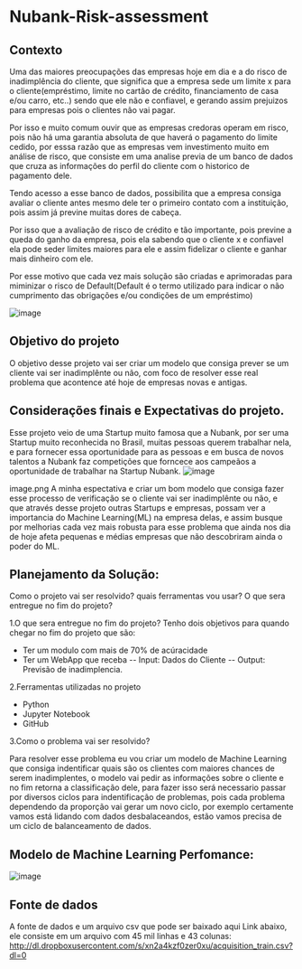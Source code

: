 # Nubank-Risk-assessment

## Contexto

Uma das maiores preocupações das empresas hoje em dia e a do risco de inadimplência do cliente, que significa que a empresa sede um limite x para o cliente(empréstimo, limite no cartão de crédito, financiamento de casa e/ou carro, etc..) sendo que ele não e confiavel, e gerando assim prejuizos para empresas pois o clientes não vai pagar.

Por isso e muito comum ouvir que as empresas credoras operam em risco, pois não há uma garantia absoluta de que haverá o pagamento do limite cedido, por esssa razão que as empresas vem investimento muito em análise de risco, que consiste em uma analise previa de um banco de dados que cruza as informações do perfil do cliente com o historico de pagamento dele.

Tendo acesso a esse banco de dados, possibilita que a empresa consiga avaliar o cliente antes mesmo dele ter o primeiro contato com a instituição, pois assim já previne muitas dores de cabeça.

Por isso que a avaliação de risco de crédito e tão importante, pois previne a queda do ganho da empresa, pois ela sabendo que o cliente x e confiavel ela pode seder limites maiores para ele e assim fidelizar o cliente e ganhar mais dinheiro com ele.

Por esse motivo que cada vez mais solução são criadas e aprimoradas para miminizar o risco de Default(Default é o termo utilizado para indicar o não cumprimento das obrigações e/ou condições de um empréstimo)

![image](https://user-images.githubusercontent.com/92899088/177813805-c4cb4554-43f6-4b8e-a55e-b51ce5661acb.png)

## Objetivo do projeto
O objetivo desse projeto vai ser criar um modelo que consiga prever se um cliente vai ser inadimplênte ou não, com foco de resolver esse real problema que acontence até hoje de empresas novas e antigas.

## Considerações finais e Expectativas do projeto.

Esse projeto veio de uma Startup muito famosa que a Nubank, por ser uma Startup muito reconhecida no Brasil, muitas pessoas querem trabalhar nela, e para fornecer essa oportunidade para as pessoas e em busca de novos talentos a Nubank faz competições que forncece aos campeãos a oportunidade de trabalhar na Startup Nubank.
![image](https://user-images.githubusercontent.com/92899088/177815109-fe790f5b-1007-4a7c-875e-67409fd5966f.png)


image.png A minha espectativa e criar um bom modelo que consiga fazer esse processo de verificação se o cliente vai ser inadimplênte ou não, e que através desse projeto outras Startups e empresas, possam ver a importancia do Machine Learning(ML) na empresa delas, e assim busque por melhorias cada vez mais robusta para esse problema que ainda nos dia de hoje afeta pequenas e médias empresas que não descobriram ainda o poder do ML.


## Planejamento da Solução:
Como o projeto vai ser resolvido? quais ferramentas vou usar? O que sera entregue no fim do projeto?

1.O que sera entregue no fim do projeto?
Tenho dois objetivos para quando chegar no fim do projeto que são:
  - Ter um modulo com mais de 70% de acúracidade
  - Ter um WebApp que receba
      -- Input: Dados do Cliente
      -- Output: Previsão de inadimplencia.
      
2.Ferramentas utilizadas no projeto
  - Python
  - Jupyter Notebook
  - GitHub

3.Como o problema vai ser resolvido?

Para resolver esse problema eu vou criar um modelo de Machine Learning que consiga indentificar quais são os clientes com maiores chances de serem inadimplentes, o modelo vai pedir as informações sobre o cliente e no fim retorna a classificação dele, para fazer isso será necessario passar por diversos ciclos para indentificação de problemas, pois cada problema dependendo da proporção vai gerar um novo ciclo, por exemplo certamente vamos está lidando com dados desbalaceandos, estão vamos precisa de um ciclo de balanceamento de dados.


## Modelo de Machine Learning Perfomance:
![image](https://user-images.githubusercontent.com/92899088/177816928-7bb810b8-cf3a-4c2f-bef1-2f0081072ee6.png)


























## Fonte de dados
A fonte de dados e um arquivo csv que pode ser baixado aqui Link abaixo, ele consiste em um arquivo com 45 mil linhas e 43 colunas:
http://dl.dropboxusercontent.com/s/xn2a4kzf0zer0xu/acquisition_train.csv?dl=0
